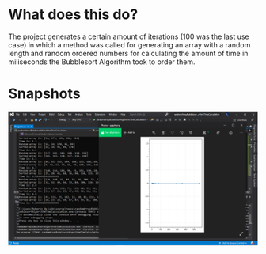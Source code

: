 # What does this do?

The project generates a certain amount of iterations (100 was the last use case) in which a method was called for generating an array with a random length and random ordered numbers for calculating the amount of time in miliseconds the Bubblesort Algorithm took to order them.

# Snapshots
<p align="center">
  <img src="https://github.com/DiracSpace/CSharpCodeExamples/blob/main/ConsoleApplications/evidence/BubblesortTimeCalculationWithScottPlot.PNG">
</p>